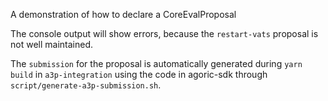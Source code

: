A demonstration of how to declare a CoreEvalProposal

The console output will show errors, because the `restart-vats` proposal is not well maintained.

The `submission` for the proposal is automatically generated during `yarn build` in `a3p-integration` using the code in agoric-sdk through `script/generate-a3p-submission.sh`.
